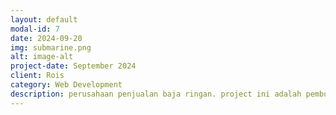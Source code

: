 ```yaml
---
layout: default
modal-id: 7
date: 2024-09-20
img: submarine.png
alt: image-alt
project-date: September 2024
client: Rois
category: Web Development
description: perusahaan penjualan baja ringan. project ini adalah pembuatan website salah satu perusahaan yang bergerak dibidang kontraktor. mereka ingin membuat website untuk profil perusaaan mereka. yang menampilkan segala pelayanan serta ingin menunjukkan kepada klientnya bahwa pelayanan yang mereka miliki sangant memuaskan.
---
```

